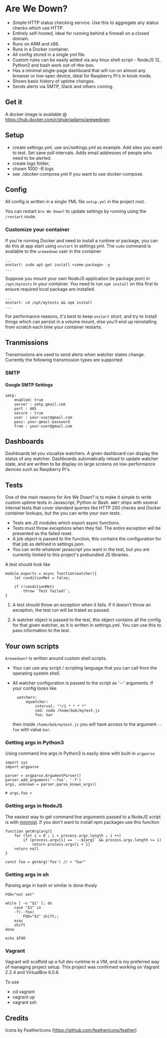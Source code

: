 # Are We Down?

- Simple HTTP status checking service. Use this to aggregate any status checks which use HTTP.
- Entirely self-hosted, ideal for running behind a firewall on a closed domain.
- Runs on ARM and x86.
- Runs in a Docker container.
- All config stored in a single yml file.
- Custom rules can be easily added via any linux shell script - NodeJS 12, Python3 and bash work out-of-the-box.
- Has a minimal single-page dashboard that will run on almost any browser or low-spec device, ideal for Raspberry Pi's in kiosk mode. 
- Shows basic history of uptime changes.
- Sends alerts via SMTP, Slack and others coming.

## Get it

A docker image is available @ https://hub.docker.com/r/shukriadams/arewedown 

## Setup

- create settings.yml, use src/settings.yml as example. Add sites you want to test. Set sane poll intervals. Adds email addresses of people who need to be alerted.
- create *logs* folder, 
- chown 1000 -R logs
- see ./docker-compose.yml if you want to use docker-compose.

## Config

All config is written in a single YML file `setup.yml` in the project root. 

You can restart `Are We Down?` to update settings by running using the `/restart` route.

### Customize your container

If you're running Docker and need to install a runtime or package, you can do this at app start using `onstart` in settings.yml. The `sudo` command is available to the `arewedown` user in the container

    ...
    onstart: sudo apt-get install <some-package> -y
    ...

Suppose you mount your own NodeJS application (ie package.json) in `/opt/mytests` in your container. You need to run `npm install` on this first to ensure required local package are installed. 

    ...
    onstart: cd /opt/mytests && npm install
    ...

For performance reasons, it's best to keep `onstart` short, and try to install things which can persist in a volume mount, else you'll end up reinstalling from scratch each time your container restarts.

## Tranmissions

Transmissions are used to send alerts when watcher states change. Currently the following transmission types are supported

### SMTP

#### Google SMTP Settings

    smtp:
        enabled: true
        server : smtp.gmail.com
        port : 465
        secure : true
        user : your-user@gmail.com
        pass: your-gmail-password
        from : your-user@gmail.com

## Dashboards

Dashboards let you vizualize watchers. A given dashboard can display the status of any watcher. Dashboards automatically reload to update watcher state, and are written to be display on large screens on low-performance devices such as Raspberry Pi's.

## Tests

One of the main reasons for Are We Down? is to make it simple to write custom uptime tests in Javascript, Python or Bash. `AWD?` ships with several internal tests that cover standard queries like HTTP 200 checks and Docker container lookups, but the you can write your own tests.


- Tests are JS modules which export async functions.
- Tests must throw exceptions when they fail. The entire exception will be presented as the failed reset.
- A job object is passed to the function, this contains the configuration for that job as defined in settings.json.
- You can write whatever javascript you want in the test, but you are currently limited to this project's prebundled JS libraries. 

A test should look like

    module.exports = async function(watcher){
        let conditionMet = false;

        if (!conditionMet)
            throw `Test failed!`;
    }

1. A test should throw an exception when it fails. If it doesn't throw an exception, the test run will be trated as passed.

2. A watcher object is passed to the test, this object contains all the config for that given watcher, as it is written in settings.yml. You can use this to pass information to the test.

## Your own scripts

`Arewedown?` is written around custom shell scripts.

- Your can use any script / scripting language that you can call from the operating system shell.
- All watcher configuration is passed to the script as '--' arguments. If your config looks like

        watchers:
            mywatcher:
                interval: "*/1 * * * *"
                cmd: node /home/bob/mytest.js
                foo: bar

    then inside `/home/bob/mytest.js` you will have access to the argument `--foo` with value `bar`.

### Getting args in Python3

Using command line args in Python3 is easily done with built-in `argparse`

    import sys
    import argparse

    parser = argparse.ArgumentParser()
    parser.add_argument('--foo', '-f')
    args, unknown = parser.parse_known_args()

    # args.foo > 

### Getting args in NodeJS

The easiest way to get command line arguments passed to a NodeJS script is with [minimist](https://www.npmjs.com/package/minimist). If you don't want to install npm packages use this function

    function getArg(arg){
        for (let i = 0 ; i < process.argv.length ; i ++)
            if (process.argv[i] == `--${arg}` && process.argv.length >= i)
                return process.argv[i + 1]
        return null
    }

    const foo = getArg('foo') // > "bar"

### Getting args in sh

Parsing args in bash or similar is done thusly

    FOO="not set"

    while [ -n "$1" ]; do 
        case "$1" in
        -f|--foo)
            FOO="$2" shift;;
        esac 
        shift
    done

    echo $FOO

### Vagrant

Vagrant will scaffold up a full dev runtime in a VM, and is my preferred way of managing project setup. This project was confirmed working on Vagrant 2.2.4 and VirtualBox 6.0.6.

To use

- cd vagrant
- vagrant up
- vagrant ssh

## Credits

Icons by FeatherIcons (https://github.com/feathericons/feather)
